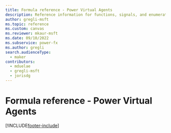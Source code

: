 ```yaml
---
title: Formula reference - Power Virtual Agents
description: Reference information for functions, signals, and enumerations in Power Virtual Agents.
author: gregli-msft
ms.topic: reference
ms.custom: canvas
ms.reviewer: mkaur-msft
ms.date: 09/10/2022
ms.subservice: power-fx
ms.author: gregli
search.audienceType:
  - maker
contributors:
  - mduelae
  - gregli-msft
  - jorisdg
---
```


# Formula reference - Power Virtual Agents


[!INCLUDE[footer-include](../includes/footer-banner.md)]
